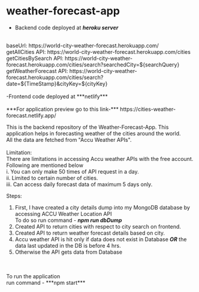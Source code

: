 # weather-forecast-app
- Backend code deployed at ***heroku server*** 
<br>
baseUrl: https://world-city-weather-forecast.herokuapp.com/ <br>
getAllCities API: https://world-city-weather-forecast.herokuapp.com/cities <br>
getCitiesBySearch API: https://world-city-weather-forecast.herokuapp.com/cities/search?searchedCity=${searchQuery} <br>
getWeatherForecast API: https://world-city-weather-forecast.herokuapp.com/cities/search?date=${TimeStamp}&cityKey=${cityKey}
<br>
<br>
-Frontend code deployed at ***netlify*** <br><br>
***For application preview go to this link-*** https://cities-weather-forecast.netlify.app/

This is the backend repository of the Weather-Forecast-App. This application helps in forecasting weather of the cities around the world. <br>
All the data are fetched from "Accu Weather APIs". <br>
<br>
Limitation:<br>
There are limitations in accessing Accu weather APIs with the free account. Following are mentioned below <br>
i. You can only make 50 times of API request in a day. <br>
ii. Limited to certain number of cities. <br>
iii. Can access daily forecast data of maximum 5 days only. <br>

Steps: <br>
1. First, I have created a city details dump into my MongoDB database by accessing ACCU Weather Location API<br>
To do so run command -  ***npm run dbDump***<br>
2. Created API to return cities with respect to city search on frontend.<br>
3. Created API to return weather forecast details based on city.<br>
5. Accu weather API is hit only if data does not exist in Database ***OR*** the data last updated in the DB is before 4 hrs.<br>
6. Otherwise the API gets data from Database
<br>
<br>
To run the application<br>
run command - ***npm start***
